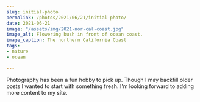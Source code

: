 ```yaml
---
slug: initial-photo
permalink: /photos/2021/06/21/initial-photo/
date: 2021-06-21
image: "/assets/img/2021-nor-cal-coast.jpg"
image_alt: Flowering bush in front of ocean coast.
image_caption: The northern California Coast
tags:
- nature
- ocean

---
```

Photography has been a fun hobby to pick up. Though I may backfill older posts I wanted to start with something fresh. I'm looking forward to adding more content to my site.
